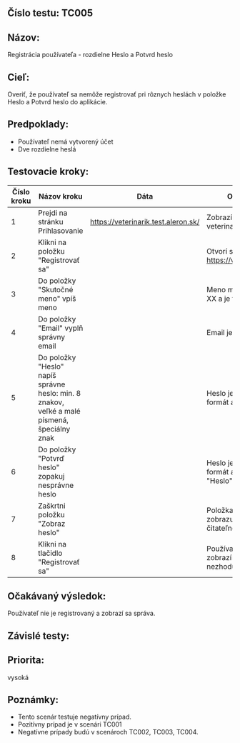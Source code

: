 ## Číslo testu: TC005

## Názov:
Registrácia používateľa - rozdielne Heslo a Potvrd heslo

## Cieľ:
Overiť, že používateľ sa nemôže registrovať pri rôznych heslách v položke Heslo a Potvrd heslo do aplikácie.

## Predpoklady:
- Používateľ nemá vytvorený účet
- Dve rozdielne heslá

## Testovacie kroky:

| Číslo kroku | Názov kroku | Dáta | Očakávaný výsledok |
|-------------|---------------------------------------|--------------------------------------------------|--------------------------------------------------------------------|
| 1 | Prejdi na stránku Prihlasovanie | https://veterinarik.test.aleron.sk/ | Zobrazí sa stránka veterinarik.test.aleron.sk |
| 2 | Klikni na položku "Registrovať sa" | | Otvorí sa stránka https://veterinarik.test.aleron.sk/# |
| 3 | Do položky "Skutočné meno" vpíš meno | | Meno má správny počet znakov XX a je to len reťazec |
| 4 | Do položky "Email" vyplň správny email | | Email je vyplnený |
| 5 | Do položky "Heslo" napíš správne heslo: min. 8 znakov, veľké a malé písmená, špeciálny znak | | Heslo je správne, má správny formát a zobrazuje sa hashované |
| 6 | Do položky "Potvrď heslo" zopakuj nesprávne heslo | | Heslo je nesprávne, má správny formát a nezhoduje sa s položkou "Heslo" a je hashované |
| 7 | Zaškrtni položku "Zobraz heslo" | | Položka "Heslo" a "Potvrď heslo" zobrazuje heslo vo formáte čitateľnom pre ľudí |
| 8 | Klikni na tlačidlo "Registrovať sa" | | Používateľ nie je zaregistrovaný, zobrazí sa správa "Heslá sa nezhodujú" |


## Očakávaný výsledok:
Používateľ nie je registrovaný a zobrazí sa správa.

## Závislé testy:


## Priorita:
vysoká

## Poznámky:
- Tento scenár testuje negatívny prípad.
- Pozitívny prípad je v scenári TC001
- Negatívne prípady budú v scenároch TC002, TC003, TC004.

